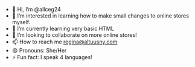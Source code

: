 - 👋 Hi, I’m @allceg24
- 👀 I’m interested in learning how to make small changes to online stores myself. 
- 🌱 I’m currently learning very basic HTML
- 💞️ I’m looking to collaborate on more online stores! 
- 📫 How to reach me regina@altuusny.com
- 😄 Pronouns: She/Her
- ⚡ Fun fact: I speak 4 languages! 

<!---
allceg24/allceg24 is a ✨ special ✨ repository because its `README.md` (this file) appears on your GitHub profile.
You can click the Preview link to take a look at your changes.
--->
